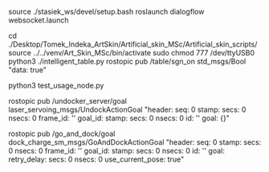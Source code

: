 source ./stasiek_ws/devel/setup.bash
roslaunch dialogflow websocket.launch

cd ./Desktop/Tomek_Indeka_ArtSkin/Artificial_skin_MSc/Artificial_skin_scripts/
source ../../venv/Art_Skin_MSc/bin/activate
sudo chmod 777 /dev/ttyUSB0
python3 ./intelligent_table.py
rostopic pub /table/sgn_on std_msgs/Bool "data: true"

python3 test_usage_node.py




rostopic pub /undocker_server/goal laser_servoing_msgs/UndockActionGoal "header:
  seq: 0
  stamp:
    secs: 0
    nsecs: 0
  frame_id: ''
goal_id:
  stamp:
    secs: 0
    nsecs: 0
  id: ''
goal: {}"

rostopic pub /go_and_dock/goal dock_charge_sm_msgs/GoAndDockActionGoal "header:
  seq: 0
  stamp:
    secs: 0
    nsecs: 0
  frame_id: ''
goal_id:
  stamp:
    secs: 0
    nsecs: 0
  id: ''
goal:
  retry_delay:
    secs: 0
    nsecs: 0
  use_current_pose: true"
